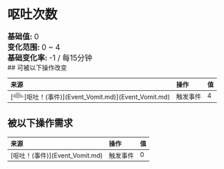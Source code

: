 # 呕吐次数  
  
<div style="font-size:1.2em"><b>基础值: </b> 0 </div>  
<div style="font-size:1.2em"><b>变化范围: </b> 0 ~ 4 </div>  
<div style="font-size:1.2em"><b>基础变化率: </b> -1 / 每15分钟 </div>  
## 可被以下操作改变  
<style>
        .table5377 th,td{
            text-align:left;
            vertical-align:top;
        }
        </style><table class="table table-bordered table5377" data-toggle="table"  ><thead style=""><tr ><th  style=""  >来源</th><th  style=""  >操作</th><th  style=""  data-sortable="true"  >值</th></tr></thead><tr ><td  style=""  >[<div style="width:25px;display:inline-block;text-align:center"><img decoding="async" src="../wiki/Sprite/AloeGel.png" href="a.md" style="max-width:25px;max-height:25px;"></div>[呕吐！(事件)](Event_Vomit.md)](Event_Vomit.md)</td><td  style=""  >触发事件</td><td  style=""  >4</td></tr></tbody></table>  
  
## 被以下操作需求  
<style>
        .table6086 th,td{
            text-align:left;
            vertical-align:top;
        }
        </style><table class="table table-bordered table6086" data-toggle="table"  ><thead style=""><tr ><th  style=""  >来源</th><th  style=""  >操作</th><th  style=""  data-sortable="true"  >值</th></tr></thead><tr ><td  style=""  >[呕吐！(事件)](Event_Vomit.md)</td><td  style=""  >触发事件</td><td  style=""  >0</td></tr></tbody></table>  
  


<script>document.title="呕吐次数 - 卡牌生存百科 Card Survival Wiki";</script>